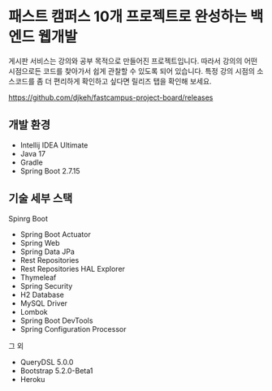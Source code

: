 # 패스트 캠퍼스 10개 프로젝트로 완성하는 백엔드 웹개발

게시판 서비스는 강의와 공부 목적으로 만들어진 프로젝트입니다. 따라서 강의의 어떤 시점으로든 코드를 찾아가서 쉽게 관찰할 수 있도록 되어 있습니다. 특정 강의 시점의 소스코드를 좀 더 편리하게 확인하고 싶다면 릴리즈 탭을 확인해 보세요.

https://github.com/djkeh/fastcampus-project-board/releases


## 개발 환경
- Intellij IDEA Ultimate
- Java 17
- Gradle
- Spring Boot 2.7.15

## 기술 세부 스택
Spinrg Boot
- Spring Boot Actuator
- Spring Web
- Spring Data JPa
- Rest Repositories
- Rest Repositories HAL Explorer
- Thymeleaf
- Spring Security
- H2 Database
- MySQL Driver
- Lombok
- Spring Boot DevTools
- Spring Configuration Processor

그 외

- QueryDSL 5.0.0
- Bootstrap 5.2.0-Beta1
- Heroku

